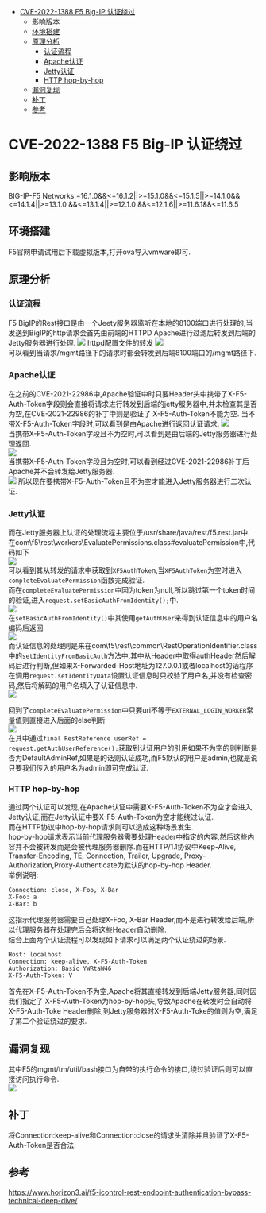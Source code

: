 - [CVE-2022-1388 F5 Big-IP 认证绕过](#cve-2022-1388-f5-big-ip-认证绕过)
  - [影响版本](#影响版本)
  - [环境搭建](#环境搭建)
  - [原理分析](#原理分析)
    - [认证流程](#认证流程)
    - [Apache认证](#apache认证)
    - [Jetty认证](#jetty认证)
    - [HTTP hop-by-hop](#http-hop-by-hop)
  - [漏洞复现](#漏洞复现)
  - [补丁](#补丁)
  - [参考](#参考)
# CVE-2022-1388 F5 Big-IP 认证绕过
## 影响版本
BIG-IP-F5 Networks
=16.1.0&&<=16.1.2||>=15.1.0&&<=15.1.5||>=14.1.0&&<=14.1.4||>=13.1.0 &&<=13.1.4||>=12.1.0 &&<=12.1.6||>=11.6.1&&<=11.6.5
## 环境搭建
F5官网申请试用后下载虚拟版本,打开ova导入vmware即可.
## 原理分析
### 认证流程
F5 BigIP的Rest接口是由一个Jeety服务器监听在本地的8100端口进行处理的,当发送到BigIP的http请求会首先由前端的HTTPD Apache进行过滤后转发到后端的Jetty服务器进行处理.
![](2022-05-11-14-21-09.png)
httpd配置文件的转发
![](2022-05-11-14-22-28.png)  
可以看到当请求/mgmt路径下的请求时都会转发到后端8100端口的/mgmt路径下.  

### Apache认证
在之前的CVE-2021-22986中,Apache验证中时只要Header头中携带了X-F5-Auth-Token字段则会直接将请求进行转发到后端的jetty服务器中,并未检查其是否为空,在CVE-2021-22986的补丁中则是验证了 X-F5-Auth-Token不能为空. 
当不带X-F5-Auth-Token字段时,可以看到是由Apache进行返回认证请求.
![](2022-05-11-14-31-13.png)  
当携带X-F5-Auth-Token字段且不为空时,可以看到是由后端的Jetty服务器进行处理返回.  
![](2022-05-11-14-32-29.png)  
当携带X-F5-Auth-Token字段且为空时,可以看到经过CVE-2021-22986补丁后Apache并不会转发给Jetty服务器.  
![](2022-05-11-15-16-06.png)
所以现在要携带X-F5-Auth-Token且不为空才能进入Jetty服务器进行二次认证.
### Jetty认证
而在Jetty服务器上认证的处理流程主要位于/usr/share/java/rest/f5.rest.jar中.    
在com\f5\rest\workers\EvaluatePermissions.class#evaluatePermission中,代码如下  
![](2022-05-11-14-55-57.png)  
可以看到其从转发的请求中获取到`XF5AuthToke`n,当`XF5AuthToken`为空时进入`completeEvaluatePermission`函数完成验证.  
而在`completeEvaluatePermission`中因为token为null,所以跳过第一个token时间的验证,进入`request.setBasicAuthFromIdentity();`中.  
![](2022-05-11-15-01-06.png)  
在`setBasicAuthFromIdentity()`中其使用`getAuthUser`来得到认证信息中的用户名编码后返回.  
![](2022-05-11-15-37-20.png)  
而认证信息的处理则是来在com\f5\rest\common\RestOperationIdentifier.class中的`setIdentityFromBasicAuth`方法中,其中从Header中取得authHeader然后解码后进行判断,但如果X-Forwarded-Host地址为127.0.0.1或者localhost的话程序在调用`request.setIdentityData`设置认证信息时只校验了用户名,并没有检查密码,然后将解码的用户名填入了认证信息中.  
![](2022-05-11-15-34-14.png)  

回到了`completeEvaluatePermission`中只要uri不等于`EXTERNAL_LOGIN_WORKER`常量值则直接进入后面的else判断  
![](2022-05-11-15-05-51.png)  
在其中通过`final RestReference userRef = request.getAuthUserReference();`获取到认证用户的引用如果不为空的则判断是否为DefaultAdminRef,如果是的话则认证成功,而F5默认的用户是admin,也就是说只要我们传入的用户名为admin即可完成认证.  
### HTTP hop-by-hop
通过两个认证可以发现,在Apache认证中需要X-F5-Auth-Token不为空才会进入Jetty认证,而在Jetty认证中要X-F5-Auth-Token为空才能绕过认证.  
而在HTTP协议中hop-by-hop请求则可以造成这种场景发生.  
hop-by-hop请求表示当前代理服务器需要处理Header中指定的内容,然后这些内容并不会被转发而是会被代理服务器删除.而在HTTP/1.1协议中Keep-Alive, Transfer-Encoding, TE, Connection, Trailer, Upgrade, Proxy-Authorization,Proxy-Authenticate为默认的hop-by-hop Header.    
举例说明:  
```
Connection: close, X-Foo, X-Bar
X-Foo: a
X-Bar: b
```
这指示代理服务器需要自己处理X-Foo, X-Bar Header,而不是进行转发给后端,所以代理服务器在处理完后会将这些Header自动删除.  
结合上面两个认证流程可以发现如下请求可以满足两个认证绕过的场景.    
```
Host: localhost
Connection: keep-alive, X-F5-Auth-Token
Authorization: Basic YWRtaW46
X-F5-Auth-Token: V
```
首先在X-F5-Auth-Token不为空,Apache将其直接转发到后端Jetty服务器,同时因我们指定了 X-F5-Auth-Token为hop-by-hop头,导致Apache在转发时会自动将 X-F5-Auth-Toke Header删除,到Jetty服务器时X-F5-Auth-Toke的值则为空,满足了第二个验证绕过的要求.
## 漏洞复现
其中F5的mgmt/tm/util/bash接口为自带的执行命令的接口,绕过验证后则可以直接访问执行命令.  
![](2022-05-11-15-51-37.png)
## 补丁
将Connection:keep-alive和Connection:close的请求头清除并且验证了X-F5-Auth-Token是否合法.
## 参考
https://www.horizon3.ai/f5-icontrol-rest-endpoint-authentication-bypass-technical-deep-dive/